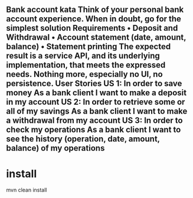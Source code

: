 Bank account kata
Think of your personal bank account experience. When in doubt, go for the simplest solution
Requirements
• Deposit and Withdrawal
• Account statement (date, amount, balance)
• Statement printing
The expected result is a service API, and its underlying implementation, that meets the expressed
needs.
Nothing more, especially no UI, no persistence.
User Stories
US 1:
In order to save money
As a bank client
I want to make a deposit in my account
US 2:
In order to retrieve some or all of my savings
As a bank client
I want to make a withdrawal from my account
US 3:
In order to check my operations
As a bank client
I want to see the history (operation, date, amount, balance) of my operations
---------------------------------------------------------------------------------------
# install
mvn clean install 